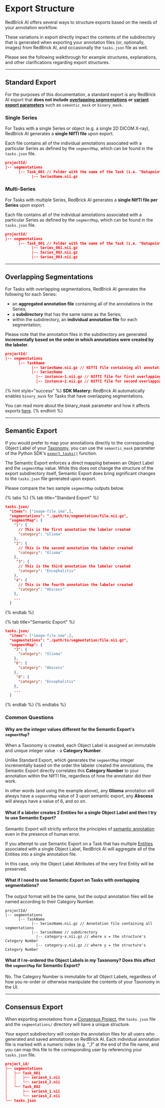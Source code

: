 # Export Structure

RedBrick AI offers several ways to structure exports based on the needs of your annotation workflow.&#x20;

These variations in export directly impact the contents of the subdirectory that is generated when exporting your annotation files (or, optionally, images) from RedBrick AI, and occasionally the `tasks.json` file as well.

Please see the following walkthrough for example structures, explanations, and other clarifications regarding export structures.

***

## Standard Export

For the purposes of this documentation, a standard export is any RedBrick AI export that **does not include** [**overlapping segmentations**](../../annotation-and-viewer/segmentation/overlapping-segmentations.md) **or** [**variant export parameters**](https://redbrick-sdk.readthedocs.io/en/stable/sdk.html#redbrick.export.Export.export_tasks) such as `semantic_mask` or `binary_mask`.&#x20;

### Single Series

For Tasks with a single Series or object (e.g. a single 2D DICOM X-ray), RedBrick AI generates a **single NIfTI file** upon export.&#x20;

Each file contains all of the individual annotations associated with a particular Series as defined by the `segmentMap`, which can be found in the `tasks.json` file.

```json
projectId/
|-- segmentations
      |-- Task_001 // Folder with the name of the Task (i.e. "Datapoint" on the Data Page)
            |-- SeriesName.nii.gz
```

### Multi-Series

For Tasks with multiple Series, RedBrick AI generates a **single NIfTI file per Series** upon export.&#x20;

Each file contains all of the individual annotations associated with a particular Series as defined by the `segmentMap`, which can be found in the `tasks.json` file.

```json
projectId/
|-- segmentations
      |-- Task_001 // Folder with the name of the Task (i.e. "Datapoint" on the Data Page)
            |-- Series_001.nii.gz
            |-- Series_002.nii.gz
            |-- Series_003.nii.gz
```

***

## Overlapping Segmentations

For Tasks with overlapping segmentations, RedBrick AI generates the following for each Series:

* an **aggregated annotation file** containing all of the annotations in the Series;
* a **subdirectory** that has the same name as the Series;
* within the subdirectory, an **individual annotation file** for each segmentation;

Please note that the annotation files in the subdirectory are generated **incrementally based on the order in which annotations were created by the labeler**.

```json
projectId/
|-- segmentations
      |-- TaskName
            |-- SeriesName.nii.gz // NIfTI file containing all annotations
            |-- SeriesName 
              |-- instance-1.nii.gz // NIfTI file for first overlapping segmentation
              |-- instance-2.nii.gz // NIfTI file for second overlapping segmentation
```

{% hint style="success" %}
**SDK Mastery:** RedBrick AI automatically enables `binary_mask` for Tasks that have overlapping segmentations.&#x20;

You can read more about the binary\_mask parameter and how it affects exports [here](https://redbrick-sdk.readthedocs.io/en/stable/sdk.html#redbrick.export.Export.export_tasks).
{% endhint %}

***

## Semantic Export

If you would prefer to map your annotations directly to the corresponding Object Label of your [Taxonomy](../../projects/taxonomies/#object-label-types), you can use the `semantic_mask` parameter of the Python SDK's [`export_tasks()`](https://redbrick-sdk.readthedocs.io/en/stable/sdk.html#redbrick.export.Export.export_tasks) function.&#x20;

The Semantic Export enforces a direct mapping between an Object Label and the `segmentMap` value. While this does not change the structure of the export subdirectory itself, Semantic Export does bring significant changes to the `tasks.json` file generated upon export.

Please compare the two sample `segmentMap` outputs below.

{% tabs %}
{% tab title="Standard Export" %}
```json
tasks.json/
  "items": ["image-file.ima",],
  "segmentations": "./path/to/segmentation/file.nii.gz",
  "segmentMap": {
    "1": {
      // This is the first annotation the labeler created
      "category": "Glioma"
    },
    "2": {
      // This is the second annotation the labeler created
      "category": "Glioma"
    },
     "3": {
      // This is the third annotation the labeler created
      "category": "Encephalitis"
    },
    "4": {
      // This is the fourth annotation the labeler created
      "category": "Abscess"
    },
    ...
  }
```
{% endtab %}

{% tab title="Semantic Export" %}
```json
tasks.json/
  "items": ["image-file.ima",],
  "segmentations": "./path/to/segmentation/file.nii.gz",
  "segmentMap": {
    "3": {
      "category": "Glioma"
    },
    "6": {
      "category": "Abscess"
    },
     "8": {
      "category": "Encephalitis"
    },
    ...
  }
```
{% endtab %}
{% endtabs %}

### Common Questions

#### Why are the integer values different for the Semantic Export's `segmentMap`?&#x20;

When a Taxonomy is created, each Object Label is assigned an immutable and unique integer value - a **Category Number**.&#x20;

Unlike Standard Export, which generates the `segmentMap` integer incrementally based on the order the labeler created the annotations, the Semantic Export directly correlates this **Category Number** to your annotation within the NIfTI file, regardless of how the annotator did their work.

In other words (and using the example above), any **Glioma** annotation will always have a `segmentMap` value of 3 upon semantic export, any **Abscess** will always have a value of 6, and so on.

#### What if a labeler creates 2 Entities for a single Object Label and then I try to use Semantic Export?

Semantic Export will strictly enforce the principles of [semantic annotation](../../annotation-and-viewer/segmentation/#instance-vs.-semantic-segmentation) even in the presence of human error.&#x20;

If you attempt to use Semantic Export on a Task that has multiple [Entities](https://docs.redbrickai.com/annotation/creating-editing-and-deleting-annotations#creating-object-labels) associated with a single Object Label, RedBrick AI will aggregate all of the Entities into a single annotation file.&#x20;

In this case, only the Object Label Attributes of the very first Entity will be preserved.

#### What if I need to use Semantic Export on Tasks with overlapping segmentations?

The output format will be the same, but the output annotation files will be named according to their Category Number.

```
projectId/
|-- segmentations
      |-- TaskName
            |-- SeriesName.nii.gz // Annotation file containing all segmentations
            |-- SeriesName // subdirectory
              |-- category-x.nii.gz // where x = the structure's Category Number
              |-- category-y.nii.gz // where y = the structure's Category Number
```

#### What if I re-ordered the Object Labels in my Taxonomy? Does this affect the `segmentMap` for Semantic Export?

No. The Category Number is immutable for all Object Labels, regardless of how you re-order or otherwise manipulate the contents of your Taxonomy in the UI.

***

## Consensus Export

When exporting annotations from a [Consensus Project](../../project-pages/multiple-labeling/consensus/), the `tasks.json` file and the `segmentations/` directory will have a unique structure.&#x20;

Your export subdirectory will contain the annotation files for all users who generated and saved annotations on RedBrick AI. Each individual annotation file is marked with a numeric index (e.g. "\_1" at the end of the file name, and you can map this file to the corresponding user by referencing your `tasks.json` file.

```json
project_id/
├── segmentations
│   ├── Task_001
│   │   ├── seriesA_1.nii
│   │   └── seriesA_2.nii
│   └── Task_002
│       ├── seriesA_1.nii
│       └── seriesA_2.nii
└── tasks.json
```
